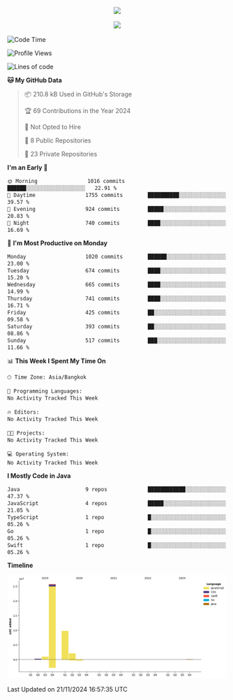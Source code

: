 <p align="center"><img src="https://i.giphy.com/media/v1.Y2lkPTc5MGI3NjExN29laHpzZmlmazR1eDAzd3pnMG9yaHBybXVnNjZibG9rcmVtYWNieSZlcD12MV9pbnRlcm5hbF9naWZfYnlfaWQmY3Q9Zw/7lJKqGgUKDxfO/giphy.gif" /></p>
<p align="center">
<a href="#"><img src="https://readme-typing-svg.demolab.com/?font=&size=27&pause=1000&color=CC2B52&vCenter=true&center=true&repeat=false&width=435&lines=Code in peace"></a>


<!--START_SECTION:waka-->
![Code Time](http://img.shields.io/badge/Code%20Time-0%20secs-blue)

![Profile Views](http://img.shields.io/badge/Profile%20Views-5-blue)

![Lines of code](https://img.shields.io/badge/From%20Hello%20World%20I%27ve%20Written-38.8%20million%20lines%20of%20code-blue)

**🐱 My GitHub Data** 

> 📦 210.8 kB Used in GitHub's Storage 
 > 
> 🏆 69 Contributions in the Year 2024
 > 
> 🚫 Not Opted to Hire
 > 
> 📜 8 Public Repositories 
 > 
> 🔑 23 Private Repositories 
 > 
**I'm an Early 🐤** 

```text
🌞 Morning                1016 commits        ██████░░░░░░░░░░░░░░░░░░░   22.91 % 
🌆 Daytime                1755 commits        ██████████░░░░░░░░░░░░░░░   39.57 % 
🌃 Evening                924 commits         █████░░░░░░░░░░░░░░░░░░░░   20.83 % 
🌙 Night                  740 commits         ████░░░░░░░░░░░░░░░░░░░░░   16.69 % 
```
📅 **I'm Most Productive on Monday** 

```text
Monday                   1020 commits        ██████░░░░░░░░░░░░░░░░░░░   23.00 % 
Tuesday                  674 commits         ████░░░░░░░░░░░░░░░░░░░░░   15.20 % 
Wednesday                665 commits         ████░░░░░░░░░░░░░░░░░░░░░   14.99 % 
Thursday                 741 commits         ████░░░░░░░░░░░░░░░░░░░░░   16.71 % 
Friday                   425 commits         ██░░░░░░░░░░░░░░░░░░░░░░░   09.58 % 
Saturday                 393 commits         ██░░░░░░░░░░░░░░░░░░░░░░░   08.86 % 
Sunday                   517 commits         ███░░░░░░░░░░░░░░░░░░░░░░   11.66 % 
```


📊 **This Week I Spent My Time On** 

```text
🕑︎ Time Zone: Asia/Bangkok

💬 Programming Languages: 
No Activity Tracked This Week

🔥 Editors: 
No Activity Tracked This Week

🐱‍💻 Projects: 
No Activity Tracked This Week

💻 Operating System: 
No Activity Tracked This Week
```

**I Mostly Code in Java** 

```text
Java                     9 repos             ████████████░░░░░░░░░░░░░   47.37 % 
JavaScript               4 repos             █████░░░░░░░░░░░░░░░░░░░░   21.05 % 
TypeScript               1 repo              █░░░░░░░░░░░░░░░░░░░░░░░░   05.26 % 
Go                       1 repo              █░░░░░░░░░░░░░░░░░░░░░░░░   05.26 % 
Swift                    1 repo              █░░░░░░░░░░░░░░░░░░░░░░░░   05.26 % 
```



**Timeline**

![Lines of Code chart](https://raw.githubusercontent.com/duylv27/duylv27/main/assets/bar_graph.png)


 Last Updated on 21/11/2024 16:57:35 UTC
<!--END_SECTION:waka-->
```
